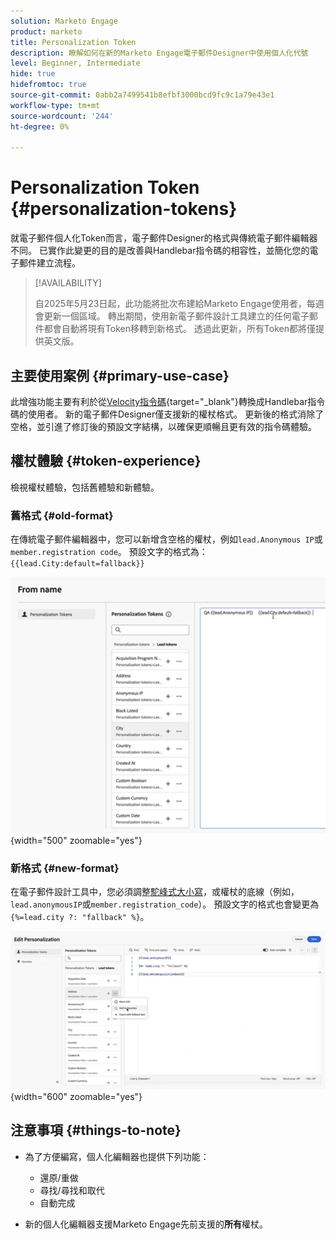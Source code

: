 ```yaml
---
solution: Marketo Engage
product: marketo
title: Personalization Token
description: 瞭解如何在新的Marketo Engage電子郵件Designer中使用個人化代號
level: Beginner, Intermediate
hide: true
hidefromtoc: true
source-git-commit: 0abb2a7499541b8efbf3000bcd9fc9c1a79e43e1
workflow-type: tm+mt
source-wordcount: '244'
ht-degree: 0%

---
```


# Personalization Token {#personalization-tokens}

就電子郵件個人化Token而言，電子郵件Designer的格式與傳統電子郵件編輯器不同。 已實作此變更的目的是改善與Handlebar指令碼的相容性，並簡化您的電子郵件建立流程。

>[!AVAILABILITY]
>
>自2025年5月23日起，此功能將批次布建給Marketo Engage使用者，每週會更新一個區域。 轉出期間，使用新電子郵件設計工具建立的任何電子郵件都會自動將現有Token移轉到新格式。 透過此更新，所有Token都將僅提供英文版。

## 主要使用案例 {#primary-use-case}

此增強功能主要有利於從[Velocity指令碼](https://experienceleague.adobe.com/en/docs/marketo-developer/marketo/email-scripting){target="_blank"}轉換成Handlebar指令碼的使用者。 新的電子郵件Designer僅支援新的權杖格式。 更新後的格式消除了空格，並引進了修訂後的預設文字結構，以確保更順暢且更有效的指令碼體驗。

## 權杖體驗 {#token-experience}

檢視權杖體驗，包括舊體驗和新體驗。

### 舊格式 {#old-format}

在傳統電子郵件編輯器中，您可以新增含空格的權杖，例如`lead.Anonymous IP`或`member.registration code`。 預設文字的格式為： `{{lead.City:default=fallback}}`

![](assets/personalization-tokens-1.png){width="500" zoomable="yes"}

### 新格式 {#new-format}

在電子郵件設計工具中，您必須調整[駝峰式大小寫](https://developer.mozilla.org/en-US/docs/Glossary/Camel_case)，或權杖的底線（例如，`lead.anonymousIP`或`member.registration_code`）。 預設文字的格式也會變更為`{%=lead.city ?: "fallback" %}`。

![](assets/personalization-tokens-2.png){width="600" zoomable="yes"}

## 注意事項 {#things-to-note}

* 為了方便編寫，個人化編輯器也提供下列功能：

   * 還原/重做
   * 尋找/尋找和取代
   * 自動完成

* 新的個人化編輯器支援Marketo Engage先前支援的&#x200B;**所有**&#x200B;權杖。

